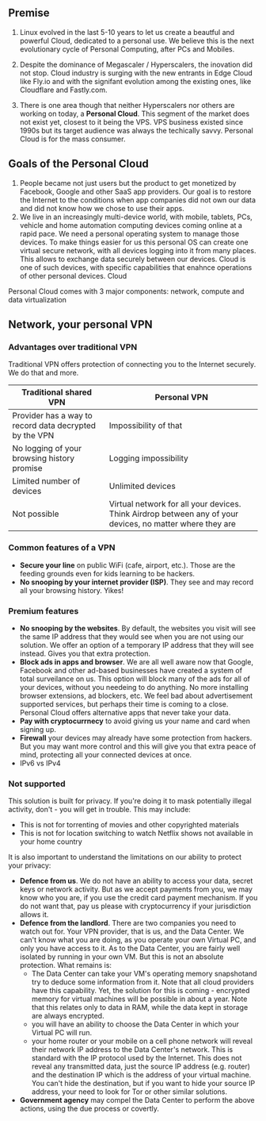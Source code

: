 ## Premise

1. Linux evolved in the last 5-10 years to let us create a beautful and powerful Cloud, dedicated to a personal use. We believe this is the next evolutionary cycle of Personal Computing, after PCs and Mobiles.

1. Despite the dominance of Megascaler / Hyperscalers, the inovation did not stop. Cloud industry is surging with the new entrants in Edge Cloud like Fly.io and with the signifant evolution among the existing ones, like Cloudflare and Fastly.com.

1. There is one area though that neither Hyperscalers nor others are working on today, a **Personal Cloud**. 
This segment of the market does not exist yet, closest to it being the VPS. VPS business existed since 1990s but its target audience was always the techically savvy. Personal Cloud is for the mass consumer.

## Goals of the Personal Cloud
1. People became not just users but the product to get monetized by Facebook, Google and other SaaS app providers. Our goal is to restore the Internet to the conditions when app companies did not own our data and did not know how we chose to use their apps.
2. We live in an increasingly multi-device world, with mobile, tablets, PCs, vehicle and home automation computing devices coming online at a rapid pace. We need a personal operating system to manage those devices. To make things easier for us this personal OS can create one virtual secure network, with all devices logging into it from many places. This allows to exchange data securely between our devices. Cloud is one of such devices, with specific capabilities that enahnce operations of other personal devices. Cloud 

Personal Cloud comes with 3 major components: network, compute and data virtualization

## Network, your personal VPN 

### Advantages over traditional VPN
Traditional VPN offers protection of connecting you to the Internet securely. We do that and more.

| Traditional shared VPN | Personal VPN |
| --- | --- |
| Provider has a way to record data decrypted by the VPN | Impossibility of that |
| No logging of your browsing history promise  | Logging impossibility |
| Limited number of devices | Unlimited devices |
| Not possible | Virtual network for all your devices. Think Airdrop between any of your devices, no matter where they are |

### Common features of a VPN

- **Secure your line** on public WiFi (cafe, airport, etc.). Those are the feeding grounds even for kids learning to be hackers.
- **No snooping by your internet provider (ISP)**. They see and may record all your browsing history. Yikes!

### Premium features

- **No snooping by the websites**. By default, the websites you visit will see the same IP address that they would see when you are not using our solution. We offer an option of a temporary IP address that they will see instead. Gives you that extra protection.
- **Block ads in apps and browser**. We are all well aware now that Google, Facebook and other ad-based businesses have created a system of total surveilance on us. This option will block many of the ads for all of your devices, without you needeing to do anything. No more installing browser extensions, ad blockers, etc. We feel bad about advertisement supported services, but perhaps their time is coming to a close. Personal Cloud offers alternative apps that never take your data.
- **Pay with cryptocurrnecy** to avoid giving us your name and card when signing up.
- **Firewall** your devices may already have some protection from hackers. But you may want more control and this will give you that extra peace of mind, protecting all your connected devices at once.
- IPv6 vs IPv4

### Not supported
This solution is built for privacy. If you're doing it to mask potentially illegal activity, don't - you will get in trouble. This may include:

- This is not for torrenting of movies and other copyrighted materials
- This is not for location switching to watch Netflix shows not available in your home country

It is also important to understand the limitations on our ability to protect your privacy:

- **Defence from us**. We do not have an ability to access your data, secret keys or network activity. But as we accept payments from you, we may know who you are, if you use the credit card payment mechanism. If you do not want that, pay us please with cryptocurrency if your jurisdiction allows it.
- **Defence from the landlord**. There are two companies you need to watch out for. Your VPN provider, that is us, and the Data Center. We can't know what you are doing, as you operate your own Virtual PC, and only you have access to it. As to the Data Center, you are fairly well isolated by running in your own VM. But this is not an absolute protection. What remains is:
    - The Data Center can take your VM's operating memory snapshotand try to deduce some information from it. Note that all cloud providers have this capability. Yet, the solution for this is coming - encrypted memory for virtual machines will be possible in about a year. Note that this relates only to data in RAM, while the data kept in storage are always encrypted.
    - you will have an ability to choose the Data Center in which your Virtual PC will run.
    - your home router or your mobile on a cell phone network will reveal their network IP address to the Data Center's network. This is standard with the IP protocol used by the Internet. This does not reveal any transmitted data, just the source IP address (e.g. router) and the destination IP which is the address of your virtual machine. You can't hide the destination, but if you want to hide your source IP address, your need to look for Tor or other similar solutions. 
- **Government agency** may compel the Data Center to perform the above actions, using the due process or covertly.


